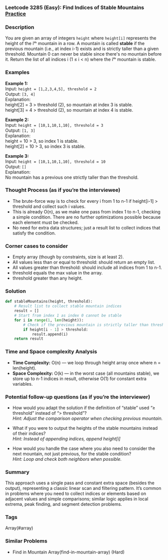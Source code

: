 ### Leetcode 3285 (Easy): Find Indices of Stable Mountains [Practice](https://leetcode.com/problems/find-indices-of-stable-mountains)

### Description  
You are given an array of integers `height` where `height[i]` represents the height of the iᵗʰ mountain in a row. A mountain is called **stable** if the previous mountain (i.e., at index i-1) exists and is strictly taller than a given threshold. Mountain 0 can never be stable since there's no mountain before it. Return the list of all indices i (1 ≤ i < n) where the iᵗʰ mountain is stable.

### Examples  

**Example 1:**  
Input: `height = [1,2,3,4,5], threshold = 2`  
Output: `[3, 4]`  
Explanation:  
height[2] = 3 > threshold (2), so mountain at index 3 is stable.  
height[3] = 4 > threshold (2), so mountain at index 4 is stable.

**Example 2:**  
Input: `height = [10,1,10,1,10], threshold = 3`  
Output: `[1, 3]`  
Explanation:  
height = 10 > 3, so index 1 is stable.  
height[2] = 10 > 3, so index 3 is stable.

**Example 3:**  
Input: `height = [10,1,10,1,10], threshold = 10`  
Output: `[]`  
Explanation:  
No mountain has a previous one strictly taller than the threshold.

### Thought Process (as if you’re the interviewee)  
- The brute-force way is to check for every i from 1 to n-1 if height[i-1] > threshold and collect such i values.
- This is already O(n), as we make one pass from index 1 to n-1, checking a simple condition. There are no further optimizations possible because each element must be checked.
- No need for extra data structures; just a result list to collect indices that satisfy the condition.

### Corner cases to consider  
- Empty array (though by constraints, size is at least 2).
- All values less than or equal to threshold: should return an empty list.
- All values greater than threshold: should include all indices from 1 to n-1.
- threshold equals the max value in the array.
- threshold greater than any height.

### Solution

```python
def stableMountains(height, threshold):
    # Result list to collect stable mountain indices
    result = []
    # Start from index 1 as index 0 cannot be stable
    for i in range(1, len(height)):
        # Check if the previous mountain is strictly taller than threshold
        if height[i - 1] > threshold:
            result.append(i)
    return result
```

### Time and Space complexity Analysis  

- **Time Complexity:** O(n) — we loop through height array once where n = len(height).
- **Space Complexity:** O(k) — in the worst case (all mountains stable), we store up to n-1 indices in result, otherwise O(1) for constant extra variables.

### Potential follow-up questions (as if you’re the interviewer)  

- How would you adapt the solution if the definition of “stable” used “≥ threshold” instead of “> threshold”?  
  *Hint: Adjust the comparison operator when checking previous mountain.*

- What if you were to output the heights of the stable mountains instead of their indices?  
  *Hint: Instead of appending indices, append height[i]*

- How would you handle the case where you also need to consider the next mountain, not just previous, for the stable condition?  
  *Hint: Loop and check both neighbors when possible.*

### Summary
This approach uses a single pass and constant extra space (besides the output), representing a classic linear scan and filtering pattern. It’s common in problems where you need to collect indices or elements based on adjacent values and simple comparisons; similar logic applies in local extrema, peak finding, and segment detection problems.

### Tags
Array(#array)

### Similar Problems
- Find in Mountain Array(find-in-mountain-array) (Hard)